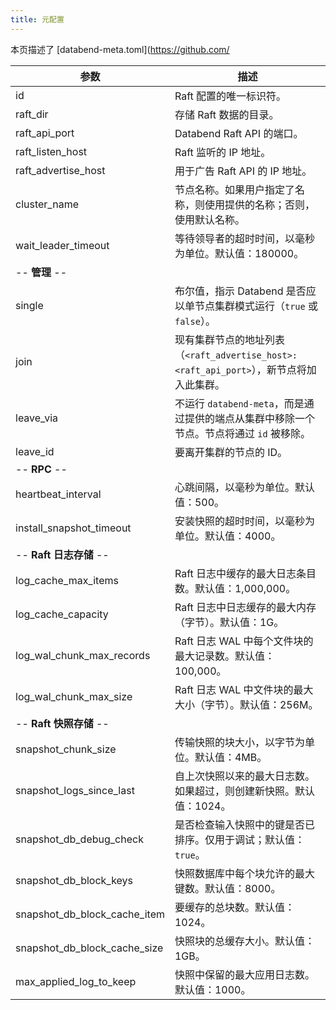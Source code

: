 ```yaml
---
title: 元配置
---
```


本页描述了 [databend-meta.toml](https://github.com/

| 参数                            | 描述                                                                                                                                                          |
|---------------------------------|---------------------------------------------------------------------------------------------------------------------------------------------------------------|
| id                              | Raft 配置的唯一标识符。                                                                                                                                       |
| raft_dir                        | 存储 Raft 数据的目录。                                                                                                                                        |
| raft_api_port                   | Databend Raft API 的端口。                                                                                                                                     |
| raft_listen_host                | Raft 监听的 IP 地址。                                                                                                                                          |
| raft_advertise_host             | 用于广告 Raft API 的 IP 地址。                                                                                                                                 |
| cluster_name                    | 节点名称。如果用户指定了名称，则使用提供的名称；否则，使用默认名称。                                                                                            |
| wait_leader_timeout             | 等待领导者的超时时间，以毫秒为单位。默认值：180000。                                                                                                            |
| -- **管理** --                  |                                                                                                                                                               |
| single                          | 布尔值，指示 Databend 是否应以单节点集群模式运行（`true` 或 `false`）。                                                                                        |
| join                            | 现有集群节点的地址列表（`<raft_advertise_host>:<raft_api_port>`），新节点将加入此集群。                                                                         |
| leave_via                       | 不运行 `databend-meta`，而是通过提供的端点从集群中移除一个节点。节点将通过 `id` 被移除。                                                                       |
| leave_id                        | 要离开集群的节点的 ID。                                                                                                                                        |
| -- **RPC** --                   |                                                                                                                                                               |
| heartbeat_interval              | 心跳间隔，以毫秒为单位。默认值：500。                                                                                                                          |
| install_snapshot_timeout        | 安装快照的超时时间，以毫秒为单位。默认值：4000。                                                                                                                |
| -- **Raft 日志存储** --         |                                                                                                                                                               |
| log_cache_max_items             | Raft 日志中缓存的最大日志条目数。默认值：1,000,000。                                                                                                            |
| log_cache_capacity              | Raft 日志中日志缓存的最大内存（字节）。默认值：1G。                                                                                                             |
| log_wal_chunk_max_records       | Raft 日志 WAL 中每个文件块的最大记录数。默认值：100,000。                                                                                                        |
| log_wal_chunk_max_size          | Raft 日志 WAL 中文件块的最大大小（字节）。默认值：256M。                                                                                                         |
| -- **Raft 快照存储** --         |                                                                                                                                                               |
| snapshot_chunk_size             | 传输快照的块大小，以字节为单位。默认值：4MB。                                                                                                                  |
| snapshot_logs_since_last        | 自上次快照以来的最大日志数。如果超过，则创建新快照。默认值：1024。                                                                                             |
| snapshot_db_debug_check         | 是否检查输入快照中的键是否已排序。仅用于调试；默认值：`true`。                                                                                                  |
| snapshot_db_block_keys          | 快照数据库中每个块允许的最大键数。默认值：8000。                                                                                                               |
| snapshot_db_block_cache_item    | 要缓存的总块数。默认值：1024。                                                                                                                                |
| snapshot_db_block_cache_size    | 快照块的总缓存大小。默认值：1GB。                                                                                                                             |
| max_applied_log_to_keep         | 快照中保留的最大应用日志数。默认值：1000。                                                                                                                    |